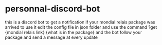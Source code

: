 # personnal-discord-bot
this is a discord bot to get a notification if your mondial relais package was arrived to use it edit the config file in json folder and use the command ?get {mondial relais link} {what is in the package} and the bot follow your package and send a message at every update
